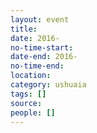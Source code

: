 ```yaml
---
layout: event 
title: 
date: 2016-
no-time-start: 
date-end: 2016-
no-time-end: 
location: 
category: ushuaia
tags: []
source: 
people: []
---
```


